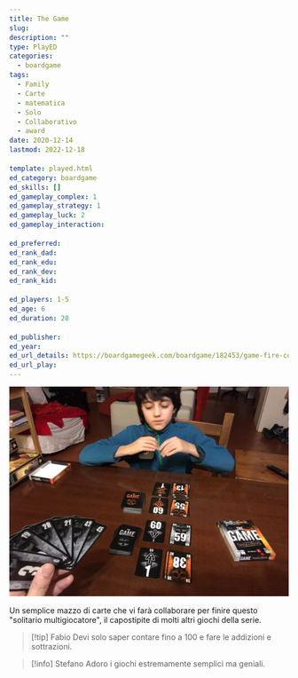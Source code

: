 ```yaml
---
title: The Game
slug: 
description: ""
type: PlayED
categories:
  - boardgame
tags:
  - Family
  - Carte
  - matematica
  - Solo
  - Collaborativo
  - award
date: 2020-12-14
lastmod: 2022-12-18

template: played.html
ed_category: boardgame
ed_skills: []
ed_gameplay_complex: 1
ed_gameplay_strategy: 1
ed_gameplay_luck: 2
ed_gameplay_interaction: 

ed_preferred: 
ed_rank_dad: 
ed_rank_edu: 
ed_rank_dev: 
ed_rank_kid: 

ed_players: 1-5
ed_age: 6
ed_duration: 20

ed_publisher: 
ed_year: 
ed_url_details: https://boardgamegeek.com/boardgame/182453/game-fire-compilation
ed_url_play: 
---
```


![](../../assets/img/played/boardgame/the_game_faccia_a_faccia.webp)

Un semplice mazzo di carte che vi farà collaborare per finire questo "solitario multigiocatore", il capostipite di molti altri giochi della serie.

> [!tip] Fabio
> Devi solo saper contare fino a 100 e fare le addizioni e sottrazioni.

> [!info] Stefano
> Adoro i giochi estremamente semplici ma geniali.
